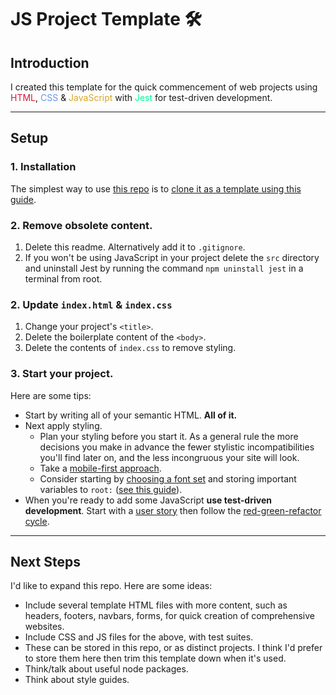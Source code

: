 # JS Project Template 🛠

## Introduction

I created this template for the quick commencement of web projects using <span style="color:crimson">HTML</span>, <span style="color:cornflowerblue">CSS</span> & <span style="color:goldenrod">JavaScript</span> with <span style="color:mediumspringgreen">Jest</span> for test-driven development.



---

## Setup

### 1. Installation

The simplest way to use [this repo](https://github.com/DevArrowsmith/js-project-boilerplate) is to [clone it as a template using this guide](https://docs.github.com/en/github/creating-cloning-and-archiving-repositories/creating-a-repository-from-a-template#creating-a-repository-from-a-template).

### 2. Remove obsolete content.
1. Delete this readme. Alternatively add it to `.gitignore`.
2. If you won't be using JavaScript in your project delete the `src` directory and uninstall Jest by running the command `npm uninstall jest` in a terminal from root.

### 2. Update `index.html` & `index.css`
1. Change your project's `<title>`.
2. Delete the boilerplate content of the `<body>`.
3. Delete the contents of `index.css` to remove styling.

### 3. Start your project.
Here are some tips:
- Start by writing all of your semantic HTML. **All of it.**
- Next apply styling.
    - Plan your styling before you start it. As a general rule the more decisions you make in advance the fewer stylistic incompatibilities you'll find later on, and the less incongruous your site will look.
    - Take a [mobile-first approach](https://internetingishard.netlify.app/html-and-css/responsive-design/index.html). 
    - Consider starting by [choosing a font set](https://fonts.google.com/) and storing important variables to `root:` ([see this guide](https://developer.mozilla.org/en-US/docs/Web/CSS/Using_CSS_custom_properties)).
- When you're ready to add some JavaScript **use test-driven development**. Start with a [user story](https://www.mountaingoatsoftware.com/agile/user-stories) then follow the [red-green-refactor cycle](https://www.codecademy.com/articles/tdd-red-green-refactor).


---

## Next Steps

I'd like to expand this repo. Here are some ideas:

- Include several template HTML files with more content, such as headers, footers, navbars, forms, for quick creation of comprehensive websites.
- Include CSS and JS files for the above, with test suites.
- These can be stored in this repo, or as distinct projects. I think I'd prefer to store them here then trim this template down when it's used.
- Think/talk about useful node packages.
- Think about style guides.